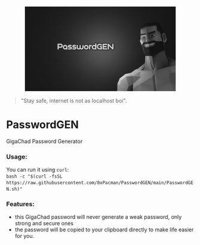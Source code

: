 <p align="center">
  <img src="https://github.com/0xPacman/PasswordGEN/blob/main/PsGEN.png" width="80%" height="80%" alt="PasswordGEN logo">
</p>

> "Stay safe, internet is not as localhost boi".

# PasswordGEN

GigaChad Password Generator

### Usage: 
You can run it using `curl`:  
`bash -c "$(curl -fsSL https://raw.githubusercontent.com/0xPacman/PasswordGEN/main/PasswordGEN.sh)"`

### Features: 
- this GigaChad password will never generate a weak password, only strong and secure ones
- the password will be copied to your clipboard directly to make life easier for you.
